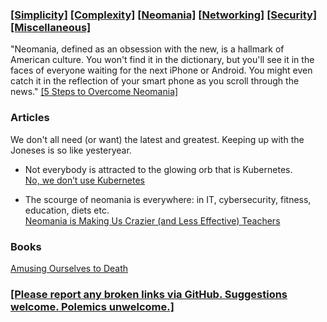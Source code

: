 ### [[Simplicity]](simplicity.md) [[Complexity]](complexity.md) [[Neomania]](neomania.md) [[Networking]](networking.md) [[Security]](security.md) [[Miscellaneous]](miscellaneous.md)

"Neomania, defined as an obsession with the new, is a hallmark of American culture. You won't find it in the dictionary, but you'll see it in the faces of everyone waiting for the next iPhone or Android. You might even catch it in the reflection of your smart phone as you scroll through the news." [[5 Steps to Overcome Neomania]](https://www.entrepreneur.com/article/290746)

### Articles

We don't all need (or want) the latest and greatest. Keeping up with the Joneses is so like yesteryear.

- Not everybody is attracted to the glowing orb that is Kubernetes.  
[No, we don’t use Kubernetes](https://ably.com/blog/no-we-dont-use-kubernetes)

- The scourge of neomania is everywhere: in IT, cybersecurity, fitness, education, diets etc.  
[Neomania is Making Us Crazier (and Less Effective) Teachers](https://davestuartjr.com/neomania/)

### Books

[Amusing Ourselves to Death](https://en.wikipedia.org/wiki/Amusing_Ourselves_to_Death)

### [[Please report any broken links via GitHub. Suggestions welcome. Polemics unwelcome.]](https://github.com/ephemeric/website)
